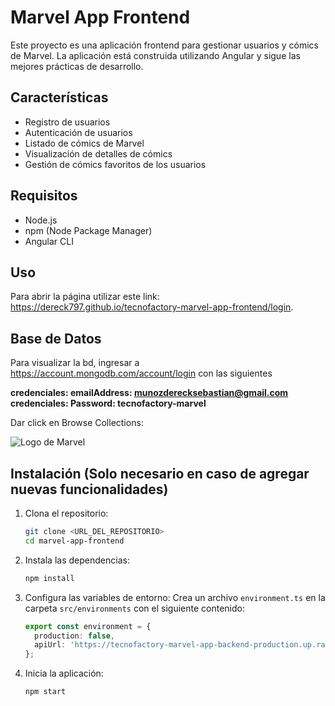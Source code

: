 
# Marvel App Frontend

Este proyecto es una aplicación frontend para gestionar usuarios y cómics de Marvel. La aplicación está construida utilizando Angular y sigue las mejores prácticas de desarrollo.

## Características

- Registro de usuarios
- Autenticación de usuarios
- Listado de cómics de Marvel
- Visualización de detalles de cómics
- Gestión de cómics favoritos de los usuarios

## Requisitos

- Node.js
- npm (Node Package Manager)
- Angular CLI

## Uso

Para abrir la página utilizar este link: https://dereck797.github.io/tecnofactory-marvel-app-frontend/login.

## Base de Datos

Para visualizar la bd, ingresar a https://account.mongodb.com/account/login con las siguientes 

**credenciales: emailAddress: munozderecksebastian@gmail.com**
**credenciales: Password: tecnofactory-marvel**

Dar click en Browse Collections:

![Logo de Marvel](./src/assets/attlas-db.PNGg)

## Instalación (Solo necesario en caso de agregar nuevas funcionalidades)

1. Clona el repositorio:
   ```bash
   git clone <URL_DEL_REPOSITORIO>
   cd marvel-app-frontend
   ```

2. Instala las dependencias:
   ```bash
   npm install
   ```

3. Configura las variables de entorno:
   Crea un archivo `environment.ts` en la carpeta `src/environments` con el siguiente contenido:
   ```typescript
   export const environment = {
     production: false,
     apiUrl: 'https://tecnofactory-marvel-app-backend-production.up.railway.app/api'
   };
   ```

4. Inicia la aplicación:
   ```bash
   npm start
   ```




